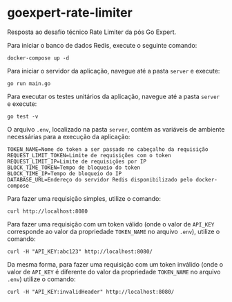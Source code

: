 # goexpert-rate-limiter
Resposta ao desafio técnico Rate Limiter da pós Go Expert.

Para iniciar o banco de dados Redis, execute o seguinte comando:
```shell
docker-compose up -d
```

Para iniciar o servidor da aplicação, navegue até a pasta ```server``` e execute:
```shell
go run main.go
```

Para executar os testes unitários da aplicação, navegue até a pasta ```server``` e execute:
```shell
go test -v
```

O arquivo ```.env```, localizado na pasta ```server```, contém as variáveis de ambiente necessárias para a execução da aplicação:

```
TOKEN_NAME=Nome do token a ser passado no cabeçalho da requisição
REQUEST_LIMIT_TOKEN=Limite de requisições com o token
REQUEST_LIMIT_IP=Limite de requisições por IP
BLOCK_TIME_TOKEN=Tempo de bloqueio do token
BLOCK_TIME_IP=Tempo de bloqueio do IP
DATABASE_URL=Endereço do servidor Redis disponibilizado pelo docker-compose
```

Para fazer uma requisição simples, utilize o comando:
```shell
curl http://localhost:8080
```

Para fazer uma requisição com um token válido (onde o valor de ```API_KEY``` corresponde ao valor da propriedade ```TOKEN_NAME``` no arquivo ```.env```), utilize o comando:
```shell
curl -H "API_KEY:abc123" http://localhost:8080/
```

Da mesma forma, para fazer uma requisição com um token inválido (onde o valor de ```API_KEY``` é diferente do valor da propriedade ```TOKEN_NAME``` no arquivo ```.env```) utilize o comando:
```shell
curl -H "API_KEY:invalidHeader" http://localhost:8080/
```
